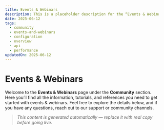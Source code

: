 ```yaml
---
title: Events & Webinars
description: This is a placeholder description for the “Events & Webinars” page, giving readers a quick overview of what they can expect to find here.
date: 2025-06-12
tags:
  - community
  - events-and-webinars
  - configuration
  - overview
  - api
  - performance
updatedOn: 2025-06-12
---
```

# Events & Webinars

Welcome to the **Events & Webinars** page under the **Community** section. Here you’ll find all the information, tutorials, and references you need to get started with events & webinars. Feel free to explore the details below, and if you have any questions, reach out to our support or community channels.

> _This content is generated automatically — replace it with real copy before going live._ 
